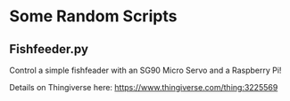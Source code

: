 # Some Random Scripts

## Fishfeeder.py

Control a simple fishfeader with an SG90 Micro Servo and a Raspberry Pi! 

Details on Thingiverse here: https://www.thingiverse.com/thing:3225569
